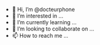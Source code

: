 - 👋 Hi, I’m @docteurphone
- 👀 I’m interested in ...
- 🌱 I’m currently learning ...
- 💞️ I’m looking to collaborate on ...
- 📫 How to reach me ...

<!---
docteurphone/docteurphone is a ✨ special ✨ repository because its `README.md` (this file) appears on your GitHub profile.
You can click the Preview link to take a look at your changes.
--->

